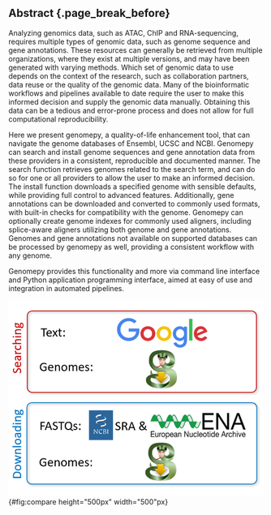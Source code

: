 ## Abstract {.page_break_before}
Analyzing genomics data, such as ATAC, ChIP and RNA-sequencing, requires multiple types of genomic data, such as genome sequence and gene annotations.
These resources can generally be retrieved from multiple organizations, where they exist at multiple versions, and may have been generated with varying methods.
Which set of genomic data to use depends on the context of the research, such as collaboration partners, data reuse or the quality of the genomic data.
Many of the bioinformatic workflows and pipelines available to date require the user to make this informed decision and supply the genomic data manually.
Obtaining this data can be a tedious and error-prone process and does not allow for full computational reproducibility.

Here we present genomepy, a quality-of-life enhancement tool, that can navigate the genome databases of Ensembl, UCSC and NCBI.
Genomepy can search and install genome sequences and gene annotation data from these providers in a consistent, reproducible and documented manner.
The search function retrieves genomes related to the search term, and can do so for one or all providers to allow the user to make an informed decision.
The install function downloads a specified genome with sensible defaults, while providing full control to advanced features.
Additionally, gene annotations can be downloaded and converted to commonly used formats, with built-in checks for compatibility with the genome.
Genomepy can optionally create genome indexes for commonly used aligners, including splice-aware aligners utilizing both genome and gene annotations.
Genomes and gene annotations not available on supported databases can be processed by genomepy as well, providing a consistent workflow with any genome.

Genomepy provides this functionality and more via command line interface and Python application programming interface, aimed at easy of use and integration in automated pipelines.

![genomepy in a nutshell](images/compare.png){#fig:compare height="500px" width="500"px}
